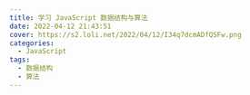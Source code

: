 ```yaml
---
title: 学习 JavaScript 数据结构与算法
date: 2022-04-12 21:43:51
cover: https://s2.loli.net/2022/04/12/I34q7dcmADfQSFw.png
categories:
  - JavaScript
tags:
  - 数据结构
  - 算法
---
```

